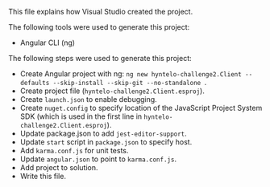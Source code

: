 This file explains how Visual Studio created the project.

The following tools were used to generate this project:
- Angular CLI (ng)

The following steps were used to generate this project:
- Create Angular project with ng: `ng new hyntelo-challenge2.Client --defaults --skip-install --skip-git --no-standalone `.
- Create project file (`hyntelo-challenge2.Client.esproj`).
- Create `launch.json` to enable debugging.
- Create `nuget.config` to specify location of the JavaScript Project System SDK (which is used in the first line in `hyntelo-challenge2.Client.esproj`).
- Update package.json to add `jest-editor-support`.
- Update `start` script in `package.json` to specify host.
- Add `karma.conf.js` for unit tests.
- Update `angular.json` to point to `karma.conf.js`.
- Add project to solution.
- Write this file.
